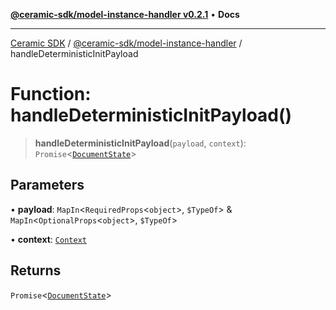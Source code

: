 [**@ceramic-sdk/model-instance-handler v0.2.1**](../README.md) • **Docs**

***

[Ceramic SDK](../../../README.md) / [@ceramic-sdk/model-instance-handler](../README.md) / handleDeterministicInitPayload

# Function: handleDeterministicInitPayload()

> **handleDeterministicInitPayload**(`payload`, `context`): `Promise`\<[`DocumentState`](../type-aliases/DocumentState.md)\>

## Parameters

• **payload**: `MapIn`\<`RequiredProps`\<`object`\>, `$TypeOf`\> & `MapIn`\<`OptionalProps`\<`object`\>, `$TypeOf`\>

• **context**: [`Context`](../type-aliases/Context.md)

## Returns

`Promise`\<[`DocumentState`](../type-aliases/DocumentState.md)\>
